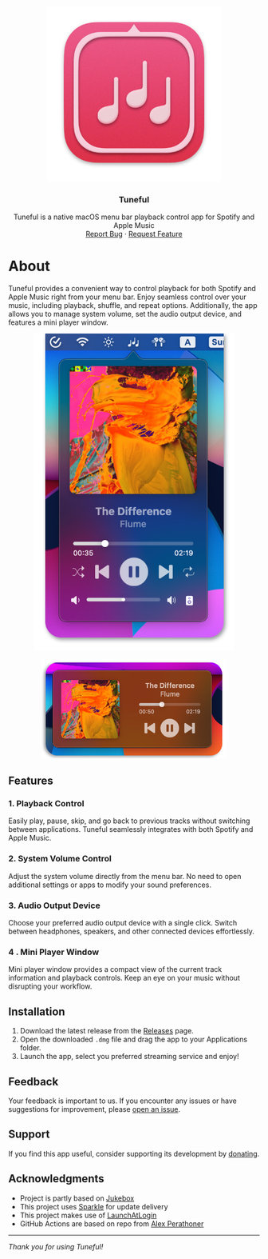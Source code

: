 <div align="center">
  <a href="https://github.com/martinfekete10/Tuneful">
    <img src="docs/images/icon.png" width="350">
  </a>

  <h3 align="center">Tuneful</h3>

  <p align="center">
    Tuneful is a native macOS menu bar playback control app for Spotify and Apple Music
    <br />
    <a href="https://github.com/martinfekete10/Tuneful/issues">Report Bug</a>
    ·
    <a href="https://github.com/martinfekete10/Tuneful/issues">Request Feature</a>
  </p>
</div>

# About

Tuneful provides a convenient way to control playback for both Spotify and Apple Music right from your menu bar. Enjoy seamless control over your music, including playback, shuffle, and repeat options. Additionally, the app allows you to manage system volume, set the audio output device, and features a mini player window.

<p align="center">
  <img width="400" src="docs/images/playback.png">
</p>

<p align="center">
  <img width="370" src="docs/images/mini-player.png">
</p>

## Features

### 1. Playback Control
Easily play, pause, skip, and go back to previous tracks without switching between applications. Tuneful seamlessly integrates with both Spotify and Apple Music.

### 2. System Volume Control
Adjust the system volume directly from the menu bar. No need to open additional settings or apps to modify your sound preferences.

### 3. Audio Output Device
Choose your preferred audio output device with a single click. Switch between headphones, speakers, and other connected devices effortlessly.

### 4 . Mini Player Window
Mini player window provides a compact view of the current track information and playback controls. Keep an eye on your music without disrupting your workflow.

## Installation

1. Download the latest release from the [Releases](https://github.com/martinfekete10/Tuneful/releases) page.
2. Open the downloaded `.dmg` file and drag the app to your Applications folder.
3. Launch the app, select you preferred streaming service and enjoy!

## Feedback

Your feedback is important to us. If you encounter any issues or have suggestions for improvement, please [open an issue](https://github.com/martinfekete10/Tuneful/issues).

## Support

If you find this app useful, consider supporting its development by [donating](https://ko-fi.com/martinfekete).

## Acknowledgments

- Project is partly based on [Jukebox](https://github.com/Jaysce/Jukebox/tree/main)
- This project uses [Sparkle](https://sparkle-project.org) for update delivery
- This project makes use of [LaunchAtLogin](https://github.com/sindresorhus/LaunchAtLogin)
- GitHub Actions are based on repo from [Alex Perathoner](https://github.com/AlexPerathoner/SparkleReleaseTest)

---

*Thank you for using Tuneful!*
